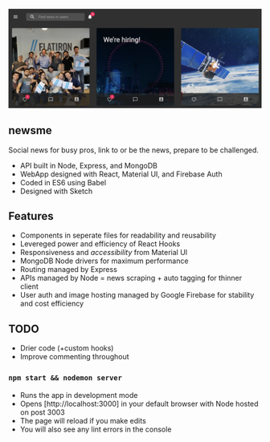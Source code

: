 ![main screenshot](screenshots/main.png)
## newsme
Social news for busy pros, link to or be the news, prepare to be challenged.

- API built in Node, Express, and MongoDB
- WebApp designed with React, Material UI, and Firebase Auth
- Coded in ES6 using Babel
- Designed with Sketch

## Features

- Components in seperate files for readability and reusability
- Levereged power and efficiency of React Hooks
- Responsiveness and <em>accessibility</em> from Material UI
- MongoDB Node drivers for maximum performance
- Routing managed by Express
- APIs managed by Node = news scraping + auto tagging for thinner client
- User auth and image hosting managed by Google Firebase for stability and cost efficiency

## TODO

- Drier code (+custom hooks)
- Improve commenting throughout

### `npm start && nodemon server`

- Runs the app in development mode
- Opens [http://localhost:3000] in your default browser with Node hosted on post 3003
- The page will reload if you make edits
- You will also see any lint errors in the console
